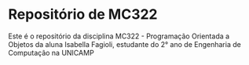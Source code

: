 # Repositório de MC322

Este é o repositório da disciplina MC322 - Programação Orientada a Objetos da aluna Isabella Fagioli, estudante do 2° ano de Engenharia de Computação na UNICAMP 
